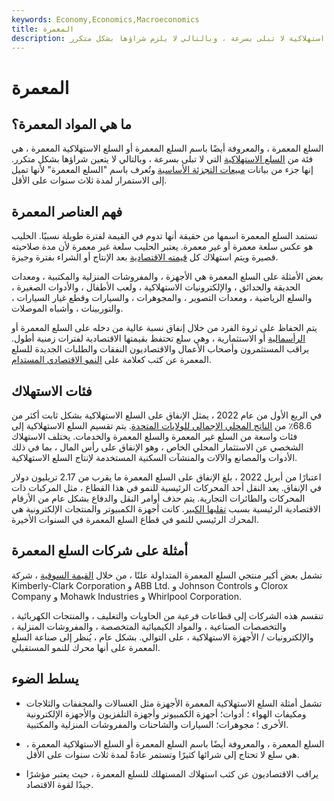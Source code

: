 ```yaml
---
keywords: Economy,Economics,Macroeconomics
title: المعمرة
description: السلع المعمرة ، والمعروفة أيضًا باسم السلع المعمرة ، هي سلع استهلاكية لا تبلى بسرعة ، وبالتالي لا يلزم شراؤها بشكل متكرر.
---
```


# المعمرة
## ما هي المواد المعمرة؟

السلع المعمرة ، والمعروفة أيضًا باسم السلع المعمرة أو السلع الاستهلاكية المعمرة ، هي فئة من [السلع الاستهلاكية](/consumer-goods) التي لا تبلى بسرعة ، وبالتالي لا يتعين شراؤها بشكل متكرر. إنها جزء من بيانات [مبيعات التجزئة الأساسية](/retail-sales) وتُعرف باسم "السلع المعمرة" لأنها تميل إلى الاستمرار لمدة ثلاث سنوات على الأقل.

## فهم العناصر المعمرة

تستمد السلع المعمرة اسمها من حقيقة أنها تدوم في القيمة لفترة طويلة نسبيًا. الحليب هو عكس سلعة معمرة أو غير معمرة. يعتبر الحليب سلعة غير معمرة لأن مدة صلاحيته قصيرة ويتم استهلاك كل [قيمته الاقتصادية](/economic-value) بعد الإنتاج أو الشراء بفترة وجيزة.

بعض الأمثلة على السلع المعمرة هي الأجهزة ، والمفروشات المنزلية والمكتبية ، ومعدات الحديقة والحدائق ، والإلكترونيات الاستهلاكية ، ولعب الأطفال ، والأدوات الصغيرة ، والسلع الرياضية ، ومعدات التصوير ، والمجوهرات ، والسيارات وقطع غيار السيارات ، والتوربينات ، وأشباه الموصلات.

يتم الحفاظ على ثروة الفرد من خلال إنفاق نسبة عالية من دخله على السلع المعمرة أو [الرأسمالية](/capitalgoods) أو الاستثمارية ، وهي سلع تحتفظ بقيمتها الاقتصادية لفترات زمنية أطول. يراقب المستثمرون وأصحاب الأعمال والاقتصاديون النفقات والطلبات الجديدة للسلع المعمرة عن كثب كعلامة على [النمو الاقتصادي المستدام](/economicgrowth).

## فئات الاستهلاك

في الربع الأول من عام 2022 ، يمثل الإنفاق على السلع الاستهلاكية بشكل ثابت أكثر من 68.6٪ من [الناتج المحلي الإجمالي للولايات المتحدة](/gdp). يتم تقسيم السلع الاستهلاكية إلى فئات واسعة من السلع غير المعمرة والسلع المعمرة والخدمات. يختلف الاستهلاك الشخصي عن الاستثمار المحلي الخاص ، وهو الإنفاق على رأس المال ، بما في ذلك الأدوات والمصانع والآلات والمنشآت السكنية المستخدمة لإنتاج السلع الاستهلاكية.

اعتبارًا من أبريل 2022 ، بلغ الإنفاق على السلع المعمرة ما يقرب من 2.17 تريليون دولار في الإنفاق. يعد النقل أحد المحركات الرئيسية للنمو في هذا القطاع ، مثل المركبات ذات المحركات والطائرات التجارية. يتم حذف أوامر النقل والدفاع بشكل عام من الأرقام الاقتصادية الرئيسية بسبب [تقلبها الكبير](/volatility). كانت أجهزة الكمبيوتر والمنتجات الإلكترونية هي المحرك الرئيسي للنمو في قطاع السلع المعمرة في السنوات الأخيرة.

## أمثلة على شركات السلع المعمرة

تشمل بعض أكبر منتجي السلع المعمرة المتداولة علنًا ، من خلال [القيمة السوقية](/marketcapitalization) ، شركة Kimberly-Clark Corporation و ABB Ltd. و Johnson Controls و Clorox Company و Mohawk Industries و Whirlpool Corporation.

تنقسم هذه الشركات إلى قطاعات فرعية من الحاويات والتغليف ، والمنتجات الكهربائية ، والتخصصات الصناعية ، والمواد الكيميائية المتخصصة ، والمفروشات المنزلية ، والإلكترونيات / الأجهزة الاستهلاكية ، على التوالي. بشكل عام ، يُنظر إلى صناعة السلع المعمرة على أنها محرك للنمو المستقبلي.

## يسلط الضوء

- تشمل أمثلة السلع الاستهلاكية المعمرة الأجهزة مثل الغسالات والمجففات والثلاجات ومكيفات الهواء ؛ أدوات؛ أجهزة الكمبيوتر وأجهزة التلفزيون والأجهزة الإلكترونية الأخرى ؛ مجوهرات؛ السيارات والشاحنات والمفروشات المنزلية والمكتبية.

- السلع المعمرة ، والمعروفة أيضًا باسم السلع المعمرة أو السلع الاستهلاكية المعمرة ، هي سلع لا تحتاج إلى شرائها كثيرًا وتستمر عادةً لمدة ثلاث سنوات على الأقل.

- يراقب الاقتصاديون عن كثب استهلاك المستهلك للسلع المعمرة ، حيث يعتبر مؤشرًا جيدًا لقوة الاقتصاد.

